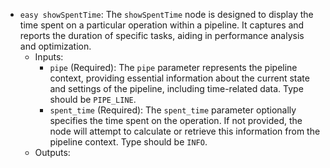 - `easy showSpentTime`: The `showSpentTime` node is designed to display the time spent on a particular operation within a pipeline. It captures and reports the duration of specific tasks, aiding in performance analysis and optimization.
    - Inputs:
        - `pipe` (Required): The `pipe` parameter represents the pipeline context, providing essential information about the current state and settings of the pipeline, including time-related data. Type should be `PIPE_LINE`.
        - `spent_time` (Required): The `spent_time` parameter optionally specifies the time spent on the operation. If not provided, the node will attempt to calculate or retrieve this information from the pipeline context. Type should be `INFO`.
    - Outputs:
